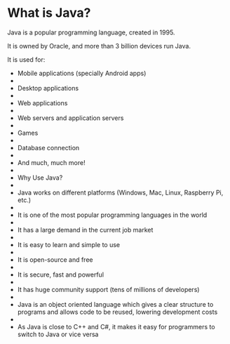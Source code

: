 # What is Java?

Java is a popular programming language, created in 1995.

It is owned by Oracle, and more than 3 billion devices run Java.

It is used for:

+ Mobile applications (specially Android apps)
+ 
+ Desktop applications
+ 
+ Web applications
+ 
+ Web servers and application servers
+ 
+ Games
+ 
+ Database connection
+ 
+ And much, much more!
+ 
+ Why Use Java?
+ 
+ Java works on different platforms (Windows, Mac, Linux, Raspberry Pi, etc.)
+ 
+ It is one of the most popular programming languages in the world
+ 
+ It has a large demand in the current job market
+ 
+ It is easy to learn and simple to use
+ 
+ It is open-source and free
+ 
+ It is secure, fast and powerful
+ 
+ It has huge community support (tens of millions of developers)
+ 
+ Java is an object oriented language which gives a clear structure to programs and allows code to be reused, lowering development costs
+ 
+ As Java is close to C++ and C#, it makes it easy for programmers to switch to Java or vice versa